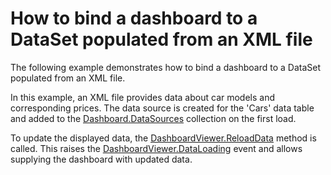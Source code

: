 # How to bind a dashboard to a DataSet populated from an XML file


<p>The following example demonstrates how to bind a dashboard to a DataSet populated from an XML file.</p>
<p>In this example, an XML file provides data about car models and corresponding prices. The data source is created for the 'Cars' data table and added to the <a href="http://documentation.devexpress.com/#Dashboard/DevExpressDashboardCommonDashboard_DataSourcestopic"><u>Dashboard.DataSources</u></a> collection on the first load.</p>
<p>To update the displayed data, the <a href="https://documentation.devexpress.com/#Dashboard/DevExpressDashboardWinDashboardViewer_ReloadDatatopic"><u>DashboardViewer.ReloadData</u></a> method is called. This raises the <a href="http://documentation.devexpress.com/#Dashboard/DevExpressDashboardWinDashboardDesigner_DataLoadingtopic"><u>DashboardViewer.DataLoading</u></a> event and allows supplying the dashboard with updated data.</p>

<br/>


